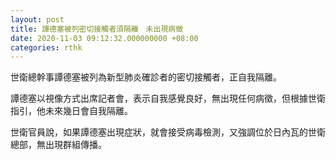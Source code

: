 ```yaml
---
layout: post
title: 譚德塞被列密切接觸者須隔離　未出現病徵
date: 2020-11-03 09:12:32.000000000 +08:00
categories: rthk
---
```


世衛總幹事譚德塞被列為新型肺炎確診者的密切接觸者，正自我隔離。

譚德塞以視像方式出席記者會，表示自我感覺良好，無出現任何病徵，但根據世衛指引，他未來幾日會自我隔離。

世衛官員說，如果譚德塞出現症狀，就會接受病毒檢測，又強調位於日內瓦的世衛總部，無出現群組傳播。
